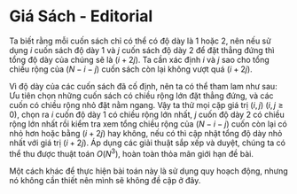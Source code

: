 # Giá Sách - Editorial

Ta biết rằng mỗi cuốn sách chỉ có thể có độ dày là $1$ hoặc $2,$ nên nếu sử dụng $i$ cuốn sách độ dày $1$ và $j$ cuốn sách độ dày $2$ để đặt thẳng đứng thì tổng độ dày của chúng sẽ là $(i + 2j)$. Ta cần xác định $i$ và $j$ sao cho tổng chiều rộng của $(N - i - j)$ cuốn sách còn lại không vượt quá $(i + 2j)$.

Vì độ dày của các cuốn sách đã cố định, nên ta có thể tham lam như sau: Ưu tiên chọn những cuốn sách có chiều rộng lớn đặt thẳng đứng, và các cuốn có chiều rộng nhỏ đặt nằm ngang. Vậy ta thử mọi cặp giá trị $(i, j) \ (i, j \ge 0),$ chọn ra $i$ cuốn độ dày $1$ có chiều rộng lớn nhất, $j$ cuốn độ dày $2$ có chiều rộng lớn nhất rồi kiểm tra xem tổng chiều rộng của $(N - i - j)$ cuốn còn lại có nhỏ hơn hoặc bằng $(i + 2j)$ hay không, nếu có thì cập nhật tổng độ dày nhỏ nhất với giá trị $(i + 2j)$. Áp dụng các giải thuật sắp xếp và duyệt, chúng ta có thể thu được thuật toán $O(N^3),$ hoàn toàn thỏa mãn giới hạn đề bài.

Một cách khác để thực hiện bài toán này là sử dụng quy hoạch động, nhưng nó không cần thiết nên mình sẽ không đề cập ở đây.
